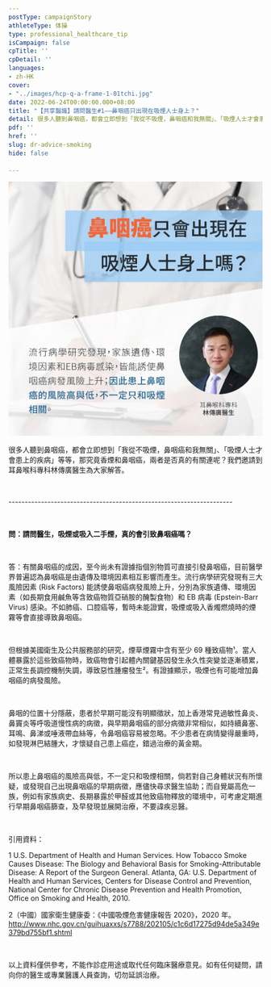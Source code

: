 ```yaml
---
postType: campaignStory
athleteType: 体操
type: professional_healthcare_tip
isCampaign: false
cpTitle: ''
cpDetail: ''
languages:
- zh-HK
cover:
- "../images/hcp-q-a-frame-1-01tchi.jpg"
date: 2022-06-24T00:00:00.000+08:00
title: "【共享醫識】請問醫生#1——鼻咽癌只出現在吸煙人士身上？"
detail: 很多人聽到鼻咽癌，都會立即想到「我從不吸煙，鼻咽癌和我無關」、「吸煙人士才會患上的疾病」等等，那究竟香煙和鼻咽癌，兩者是否真的有關連呢？我們邀請到耳鼻喉科專科林傳廣醫生為大家解答。
pdf: ''
href: ''
slug: dr-advice-smoking
hide: false

---
```

![](../images/hcp-q-a-q1-smoking-v4-01.jpg)

很多人聽到鼻咽癌，都會立即想到「我從不吸煙，鼻咽癌和我無關」、「吸煙人士才會患上的疾病」等等，那究竟香煙和鼻咽癌，兩者是否真的有關連呢？我們邀請到耳鼻喉科專科林傳廣醫生為大家解答。

<br/>

\---------------------------------------------------------------------

<br/>

**問：請問醫生，吸煙或吸入二手煙，真的會引致鼻咽癌嗎？**

<br/>

答：有關鼻咽癌的成因，至今尚未有證據指個別物質可直接引發鼻咽癌，目前醫學界普遍認為鼻咽癌是由遺傳及環境因素相互影響而產生。流行病學研究發現有三大風險因素 (Risk Factors) 能誘使鼻咽癌病發風險上升，分別為家族遺傳、環境因素（如長期食用鹹魚等含致癌物質亞硝胺的醃製食物）和 EB 病毒 (Epstein-Barr Virus) 感染。不如肺癌、口腔癌等，暫時未能證實，吸煙或吸入香燭燃燒時的煙霧等會直接導致鼻咽癌。

<br/>

但根據美國衛生及公共服務部的研究，煙草煙霧中含有至少 69 種致癌物¹。當人體暴露於這些致癌物時，致癌物會引起體內關鍵基因發生永久性突變並逐漸積累，正常生長調控機制失調，導致惡性腫瘤發生²。有證據顯示，吸煙也有可能增加鼻咽癌的病發風險。

<br/>

鼻咽的位置十分隱蔽，患者於早期可能沒有明顯徵狀，加上香港常見過敏性鼻炎、鼻竇炎等呼吸道慢性病的病徵，與早期鼻咽癌的部分病徵非常相似，如持續鼻塞、耳鳴、鼻涕或唾液帶血絲等，令鼻咽癌容易被忽略。不少患者在病情變得嚴重時，如發現淋巴結腫大，才懷疑自己患上癌症，錯過治療的黃金期。

<br/>

所以患上鼻咽癌的風險高與低，不一定只和吸煙相關，倘若對自己身體狀況有所懷疑，或發現自己出現鼻咽癌的早期病徵，應儘快尋求醫生協助；而自覺屬高危一族，例如有家族病史、長期暴露於甲醛或其他致癌物釋放的環境中，可考慮定期進行早期鼻咽癌篩查，及早發現並展開治療，不要諱疾忌醫。

<br/>

引用資料：

1 U.S. Department of Health and Human Services. How Tobacco Smoke Causes Disease: The Biology and Behavioral Basis for Smoking-Attributable Disease: A Report of the Surgeon General. Atlanta, GA: U.S. Department of Health and Human Services, Centers for Disease Control and Prevention, National Center for Chronic Disease Prevention and Health Promotion, Office on Smoking and Health, 2010.

2（中國）國家衛生健康委：《中國吸煙危害健康報告 2020》，2020 年。http://www.nhc.gov.cn/guihuaxxs/s7788/202105/c1c6d17275d94de5a349e379bd755bf1.shtml

<br/>

以上資料僅供參考，不能作診症用途或取代任何臨床醫療意見。如有任何疑問，請向你的醫生或專業醫護人員查詢，切勿延誤治療。